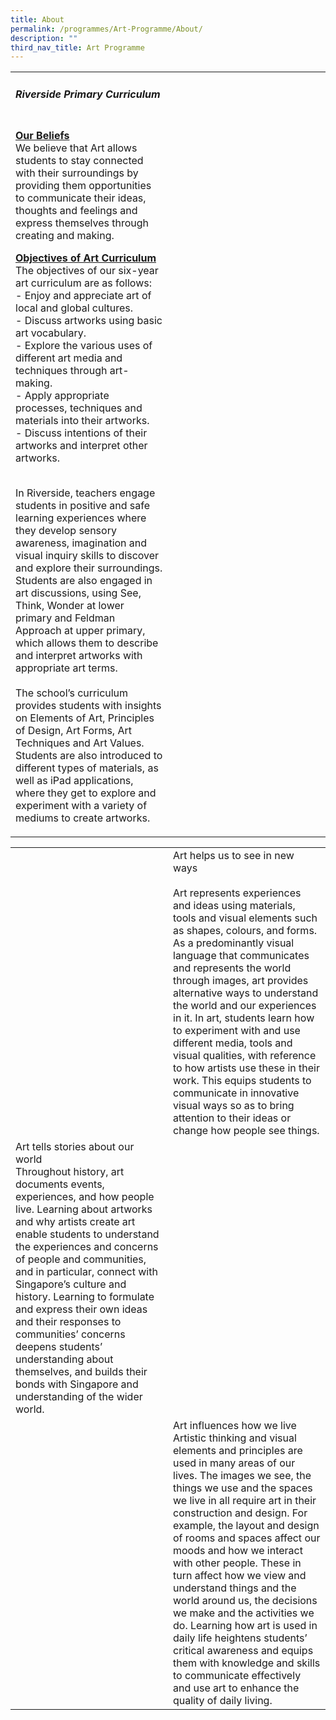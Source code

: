 ```yaml
---
title: About
permalink: /programmes/Art-Programme/About/
description: ""
third_nav_title: Art Programme
---
```

<html>
<head>
<style>
u { 
  text-decoration: underline;
}
</style>
</head>
<body>

<div>
	<table style="width:100%"><tr>
		<td style="width:50%"> 
			<h5>Riverside Primary Curriculum</h5><br>
			<u><b>Our Beliefs</b></u><br>
We believe that Art allows students to stay connected with their surroundings by providing them opportunities to communicate their ideas, thoughts and feelings and express themselves through creating and making. <br>

<u><b>Objectives of Art Curriculum</b></u><br>
The objectives of our six-year art curriculum are as follows:
<br>- Enjoy and appreciate art of local and global cultures.
<br>- Discuss artworks using basic art vocabulary.
<br>- Explore the various uses of different art media and techniques through art-making.
<br>- Apply appropriate processes, techniques and materials into their artworks.
<br>- Discuss intentions of their artworks and interpret other artworks.<br>

<br>In Riverside, teachers engage students in positive and safe learning experiences where they develop sensory awareness, imagination and visual inquiry skills to discover and explore their surroundings. Students are also engaged in art discussions, using See, Think, Wonder at lower primary and Feldman Approach at upper primary, which allows them to describe and interpret artworks with appropriate art terms.<br>
<br>The school’s curriculum provides students with insights on Elements of Art, Principles of Design, Art Forms, Art Techniques and Art Values. Students are also introduced to different types of materials, as well as iPad applications, where they get to explore and experiment with a variety of mediums to create artworks.</td><td background= "/images/canvas_about1.jpg"></td>
		</tr></table>

<table style="width:100%">
<tr><td style="width:50%" background= "/images/canvas_about2.jpg">
	</td><td>Art helps us to see in new ways<br>
<br>Art represents experiences and ideas using materials, tools and visual elements such as shapes, colours, and forms. As a predominantly visual language that communicates and represents the world through images, art provides alternative ways to understand the world and our experiences in it. In art, students learn how to experiment with and use different media, tools and visual qualities, with reference to how artists use these in their work. This equips students to communicate in innovative visual ways so as to bring attention to their ideas or change how people see things.</td></tr>
	<tr><td>Art tells stories about our world<br>
Throughout history, art documents events, experiences, and how people live. Learning about artworks and why artists create art enable students to understand the experiences and concerns of people and communities, and in particular, connect with Singapore’s culture and history. Learning to formulate and express their own ideas and their responses to communities’ concerns deepens students’ understanding about themselves, and builds their bonds with Singapore and understanding of the wider world.
	</td><td background= "/images/canvas_about3.jpg"></td></tr>
	<tr><td background= "/images/canvas_about4.jpg">
	</td><td>
Art influences how we live<br>
Artistic thinking and visual elements and principles are used in many areas of our lives. The images we see, the things we use and the spaces we live in all require art in their construction and design. For example, the layout and design of rooms and spaces affect our moods and how we interact with other people. These in turn affect how we view and understand things and the world around us, the decisions we make and the activities we do. Learning how art is used in daily life heightens students’ critical awareness and equips them with knowledge and skills to communicate effectively and use art to enhance the quality of daily living.</td></tr>
</table>
</div>